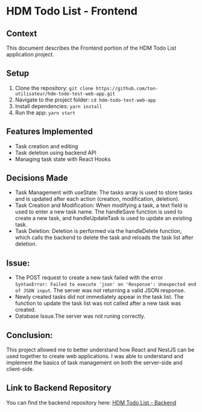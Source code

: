 # HDM Todo List - Frontend

## Context

This document describes the Frontend portion of the HDM Todo List application project.

## Setup
1. Clone the repository: `git clone https://github.com/ton-utilisateur/hdm-todo-test-web-app.git`
2. Navigate to the project folder: `cd hdm-todo-test-web-app`
3. Install dependencies: `yarn install`
4. Run the app: `yarn start`

## Features Implemented
- Task creation and editing
- Task deletion using backend API
- Managing task state with React Hooks

##  Decisions Made
- Task Management with useState: The tasks array is used to store tasks and is updated after each action (creation, modification, deletion).
- Task Creation and Modification: When modifying a task, a text field is used to enter a new task name. The handleSave function is used to create a new task, and handleUpdateTask is used to update an existing task.
- Task Deletion: Deletion is performed via the handleDelete function, which calls the backend to delete the task and reloads the task list after deletion.

## Issue:
- The POST request to create a new task failed with the error `SyntaxError: Failed to execute 'json' on 'Response': Unexpected end of JSON input`. The server was not returning a valid JSON response.
- Newly created tasks did not immediately appear in the task list. The function to update the task list was not called after a new task was created.
- Database Issue.The server was not runing correctly.

## Conclusion:
This project allowed me to better understand how React and NestJS can be used together to create web applications. I was able to understand and implement the basics of task management on both the server-side and client-side.

## Link to Backend Repository
You can find the backend repository here: [HDM Todo List - Backend](https://github.com/akerraf/hdm-todo-test-api)
